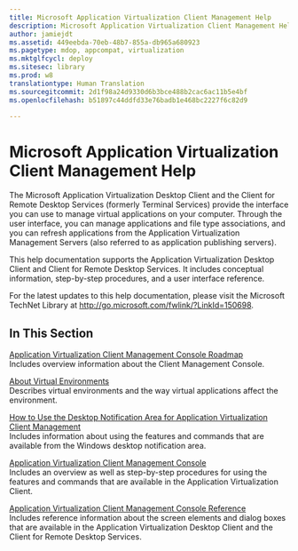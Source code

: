 ```yaml
---
title: Microsoft Application Virtualization Client Management Help
description: Microsoft Application Virtualization Client Management Help
author: jamiejdt
ms.assetid: 449eebda-70eb-48b7-855a-db965a680923
ms.pagetype: mdop, appcompat, virtualization
ms.mktglfcycl: deploy
ms.sitesec: library
ms.prod: w8
translationtype: Human Translation
ms.sourcegitcommit: 2d1f98a24d9330d6b3bce488b2cac6ac11b5e4bf
ms.openlocfilehash: b51897c44ddfd33e76badb1e468bc2227f6c82d9

---
```



# Microsoft Application Virtualization Client Management Help


The Microsoft Application Virtualization Desktop Client and the Client for Remote Desktop Services (formerly Terminal Services) provide the interface you can use to manage virtual applications on your computer. Through the user interface, you can manage applications and file type associations, and you can refresh applications from the Application Virtualization Management Servers (also referred to as application publishing servers).

This help documentation supports the Application Virtualization Desktop Client and Client for Remote Desktop Services. It includes conceptual information, step-by-step procedures, and a user interface reference.

For the latest updates to this help documentation, please visit the Microsoft TechNet Library at <http://go.microsoft.com/fwlink/?LinkId=150698>.

## In This Section


<a href="" id="application-virtualization-client-management-console-roadmap"></a>[Application Virtualization Client Management Console Roadmap](application-virtualization-client-management-console-roadmap.md)  
Includes overview information about the Client Management Console.

<a href="" id="about-virtual-environments"></a>[About Virtual Environments](about-virtual-environments.md)  
Describes virtual environments and the way virtual applications affect the environment.

<a href="" id="how-to-use-the-desktop-notification-area-for-application-virtualization-client-management"></a>[How to Use the Desktop Notification Area for Application Virtualization Client Management](how-to-use-the-desktop-notification-area-for-application-virtualization-client-management.md)  
Includes information about using the features and commands that are available from the Windows desktop notification area.

<a href="" id="application-virtualization-client-management-console"></a>[Application Virtualization Client Management Console](application-virtualization-client-management-console.md)  
Includes an overview as well as step-by-step procedures for using the features and commands that are available in the Application Virtualization Client.

<a href="" id="application-virtualization-client-management-console-reference"></a>[Application Virtualization Client Management Console Reference](application-virtualization-client-management-console-reference.md)  
Includes reference information about the screen elements and dialog boxes that are available in the Application Virtualization Desktop Client and the Client for Remote Desktop Services.

 

 








<!--HONumber=Jun16_HO4-->


